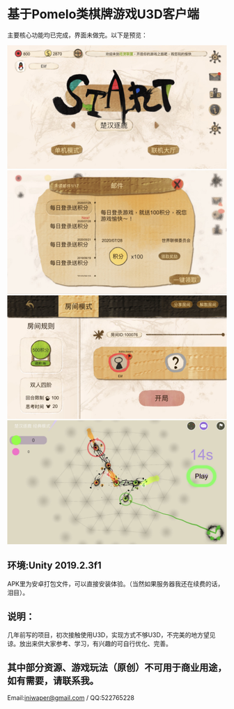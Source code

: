 # 基于Pomelo类棋牌游戏U3D客户端

主要核心功能均已完成，界面未做完。以下是预览：

![image](https://github.com/iniwap/LianQiClient/blob/master/screenshot/1.jpg)
![image](https://github.com/iniwap/LianQiClient/blob/master/screenshot/2.jpg)
![image](https://github.com/iniwap/LianQiClient/blob/master/screenshot/3.jpg)
![image](https://github.com/iniwap/LianQiClient/blob/master/screenshot/4.jpg)

环境:Unity 2019.2.3f1
---
APK里为安卓打包文件，可以直接安装体验。（当然如果服务器我还在续费的话，泪目）。

说明：
---
几年前写的项目，初次接触使用U3D，实现方式不够U3D，不完美的地方望见谅。放出来供大家参考、学习，有兴趣的可自行优化、完善。

其中部分资源、游戏玩法（原创）不可用于商业用途，如有需要，请联系我。
---
Email:iniwaper@gmail.com / QQ:522765228  
